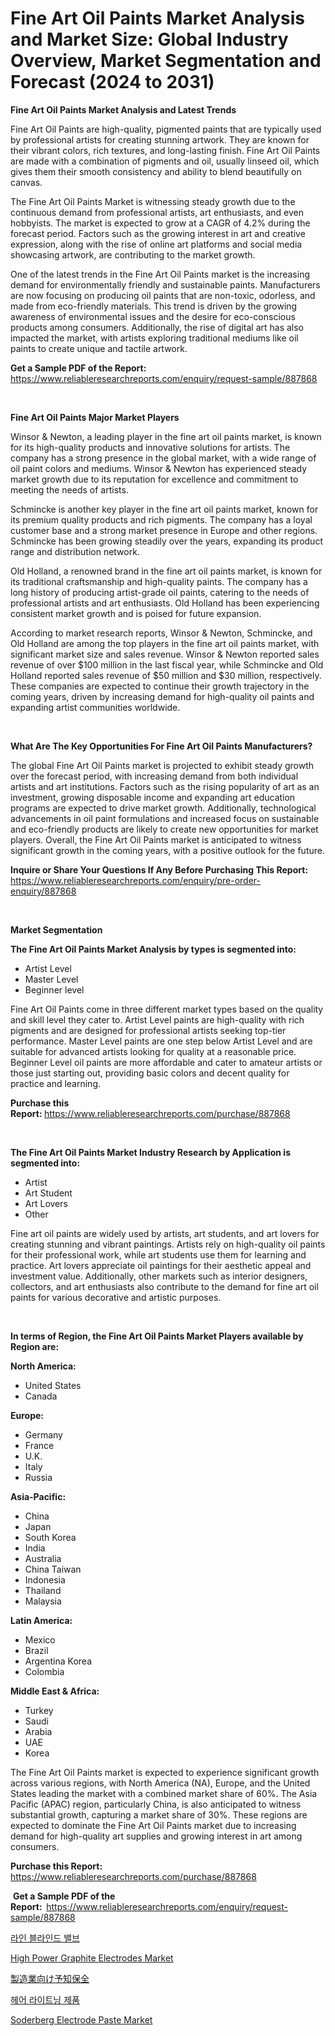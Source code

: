 <p><h1>Fine Art Oil Paints Market Analysis and Market Size: Global Industry Overview, Market Segmentation and Forecast (2024 to 2031)</h1></p><p><strong>Fine Art Oil Paints Market Analysis and Latest Trends</strong></p>
<p><p>Fine Art Oil Paints are high-quality, pigmented paints that are typically used by professional artists for creating stunning artwork. They are known for their vibrant colors, rich textures, and long-lasting finish. Fine Art Oil Paints are made with a combination of pigments and oil, usually linseed oil, which gives them their smooth consistency and ability to blend beautifully on canvas.</p><p>The Fine Art Oil Paints Market is witnessing steady growth due to the continuous demand from professional artists, art enthusiasts, and even hobbyists. The market is expected to grow at a CAGR of 4.2% during the forecast period. Factors such as the growing interest in art and creative expression, along with the rise of online art platforms and social media showcasing artwork, are contributing to the market growth.</p><p>One of the latest trends in the Fine Art Oil Paints market is the increasing demand for environmentally friendly and sustainable paints. Manufacturers are now focusing on producing oil paints that are non-toxic, odorless, and made from eco-friendly materials. This trend is driven by the growing awareness of environmental issues and the desire for eco-conscious products among consumers. Additionally, the rise of digital art has also impacted the market, with artists exploring traditional mediums like oil paints to create unique and tactile artwork.</p></p>
<p><strong>Get a Sample PDF of the Report:&nbsp;</strong> <a href="https://www.reliableresearchreports.com/enquiry/request-sample/887868">https://www.reliableresearchreports.com/enquiry/request-sample/887868</a></p>
<p>&nbsp;</p>
<p><strong>Fine Art Oil Paints Major Market Players</strong></p>
<p><p>Winsor & Newton, a leading player in the fine art oil paints market, is known for its high-quality products and innovative solutions for artists. The company has a strong presence in the global market, with a wide range of oil paint colors and mediums. Winsor & Newton has experienced steady market growth due to its reputation for excellence and commitment to meeting the needs of artists.</p><p>Schmincke is another key player in the fine art oil paints market, known for its premium quality products and rich pigments. The company has a loyal customer base and a strong market presence in Europe and other regions. Schmincke has been growing steadily over the years, expanding its product range and distribution network.</p><p>Old Holland, a renowned brand in the fine art oil paints market, is known for its traditional craftsmanship and high-quality paints. The company has a long history of producing artist-grade oil paints, catering to the needs of professional artists and art enthusiasts. Old Holland has been experiencing consistent market growth and is poised for future expansion.</p><p>According to market research reports, Winsor & Newton, Schmincke, and Old Holland are among the top players in the fine art oil paints market, with significant market size and sales revenue. Winsor & Newton reported sales revenue of over $100 million in the last fiscal year, while Schmincke and Old Holland reported sales revenue of $50 million and $30 million, respectively. These companies are expected to continue their growth trajectory in the coming years, driven by increasing demand for high-quality oil paints and expanding artist communities worldwide.</p></p>
<p>&nbsp;</p>
<p><strong>What Are The Key Opportunities For Fine Art Oil Paints Manufacturers?</strong></p>
<p><p>The global Fine Art Oil Paints market is projected to exhibit steady growth over the forecast period, with increasing demand from both individual artists and art institutions. Factors such as the rising popularity of art as an investment, growing disposable income and expanding art education programs are expected to drive market growth. Additionally, technological advancements in oil paint formulations and increased focus on sustainable and eco-friendly products are likely to create new opportunities for market players. Overall, the Fine Art Oil Paints market is anticipated to witness significant growth in the coming years, with a positive outlook for the future.</p></p>
<p><strong>Inquire or Share Your Questions If Any Before Purchasing This Report:</strong> <a href="https://www.reliableresearchreports.com/enquiry/pre-order-enquiry/887868">https://www.reliableresearchreports.com/enquiry/pre-order-enquiry/887868</a></p>
<p>&nbsp;</p>
<p><strong>Market Segmentation</strong></p>
<p><strong>The Fine Art Oil Paints Market Analysis by types is segmented into:</strong></p>
<p><ul><li>Artist Level</li><li>Master Level</li><li>Beginner level</li></ul></p>
<p><p>Fine Art Oil Paints come in three different market types based on the quality and skill level they cater to. Artist Level paints are high-quality with rich pigments and are designed for professional artists seeking top-tier performance. Master Level paints are one step below Artist Level and are suitable for advanced artists looking for quality at a reasonable price. Beginner Level oil paints are more affordable and cater to amateur artists or those just starting out, providing basic colors and decent quality for practice and learning.</p></p>
<p><strong>Purchase this Report:&nbsp;</strong><a href="https://www.reliableresearchreports.com/purchase/887868">https://www.reliableresearchreports.com/purchase/887868</a></p>
<p>&nbsp;</p>
<p><strong>The Fine Art Oil Paints Market Industry Research by Application is segmented into:</strong></p>
<p><ul><li>Artist</li><li>Art Student</li><li>Art Lovers</li><li>Other</li></ul></p>
<p><p>Fine art oil paints are widely used by artists, art students, and art lovers for creating stunning and vibrant paintings. Artists rely on high-quality oil paints for their professional work, while art students use them for learning and practice. Art lovers appreciate oil paintings for their aesthetic appeal and investment value. Additionally, other markets such as interior designers, collectors, and art enthusiasts also contribute to the demand for fine art oil paints for various decorative and artistic purposes.</p></p>
<p>&nbsp;</p>
<p><strong>In terms of Region, the Fine Art Oil Paints Market Players available by Region are:</strong></p>
<p>
    <p> <strong> North America: </strong>
        <ul>
            <li>United States</li>
            <li>Canada</li>
        </ul>
        </p> 
    <p> <strong> Europe: </strong>
        <ul>
            <li>Germany</li>
            <li>France</li>
            <li>U.K.</li>
            <li>Italy</li>
            <li>Russia</li>
        </ul>
        </p> 
    <p> <strong> Asia-Pacific: </strong>
        <ul>
            <li>China</li>
            <li>Japan</li>
            <li>South Korea</li>
            <li>India</li>
            <li>Australia</li>
            <li>China Taiwan</li>
            <li>Indonesia</li>
            <li>Thailand</li>
            <li>Malaysia</li>
        </ul>
        </p> 
    <p> <strong> Latin America: </strong>
        <ul>
            <li>Mexico</li>
            <li>Brazil</li>
            <li>Argentina Korea</li>
            <li>Colombia</li>
        </ul>
        </p> 
    <p> <strong> Middle East & Africa: </strong>
        <ul>
            <li>Turkey</li>
            <li>Saudi</li>
            <li>Arabia</li>
            <li>UAE</li>
            <li>Korea</li>
        </ul>
    </p>
    </p>
<p><p>The Fine Art Oil Paints market is expected to experience significant growth across various regions, with North America (NA), Europe, and the United States leading the market with a combined market share of 60%. The Asia Pacific (APAC) region, particularly China, is also anticipated to witness substantial growth, capturing a market share of 30%. These regions are expected to dominate the Fine Art Oil Paints market due to increasing demand for high-quality art supplies and growing interest in art among consumers.</p></p>
<p><strong>Purchase this Report: </strong><a href="https://www.reliableresearchreports.com/purchase/887868">https://www.reliableresearchreports.com/purchase/887868</a></p>
<p>&nbsp;<strong>Get a Sample PDF of the Report:&nbsp;&nbsp;</strong><a href="https://www.reliableresearchreports.com/enquiry/request-sample/887868">https://www.reliableresearchreports.com/enquiry/request-sample/887868</a></p>
<p><strong></strong></p>
<p><p><a href="https://medium.com/@earnesteidenreichja/%EB%9D%BC%EC%9D%B8-%EB%B8%94%EB%9D%BC%EC%9D%B8%EB%93%9C-%EB%B0%B8%EB%B8%8C-%EC%8B%9C%EC%9E%A5-%EB%B6%84%EC%84%9D-%EA%B8%80%EB%A1%9C%EB%B2%8C-%EC%82%B0%EC%97%85-%EC%A0%84%EB%A7%9D-%EB%B0%8F-%EC%98%88%EC%B8%A1-2024%EB%85%84%EB%B6%80%ED%84%B0-2031%EB%85%84%EA%B9%8C%EC%A7%80-03b920597dc0">라인 블라인드 밸브</a></p><p><a href="https://github.com/bmorecock/Market-Research-Report-List-2/blob/main/high-power-graphite-electrodes-market.md">High Power Graphite Electrodes Market</a></p><p><a href="https://medium.com/@byroalenzuela76845/%E8%A3%BD%E9%80%A0%E6%A5%AD%E5%B8%82%E5%A0%B4%E5%90%91%E3%81%91%E3%81%AE%E4%BA%88%E6%B8%AC%E3%83%A1%E3%83%B3%E3%83%86%E3%83%8A%E3%83%B3%E3%82%B9-2031%E5%B9%B4%E3%81%BE%E3%81%A7%E3%81%AE%E3%83%88%E3%83%AC%E3%83%B3%E3%83%89-%E4%BA%88%E6%B8%AC-%E7%AB%B6%E4%BA%89%E5%88%86%E6%9E%90-ddcb253d7362">製造業向け予知保全</a></p><p><a href="https://medium.com/@josefarice/%EB%A8%B8%EB%A6%AC-%EC%83%89-%ED%91%9C%EB%B0%B1-%EC%A0%9C%ED%92%88-%EC%8B%9C%EC%9E%A5-%EB%B3%B4%EA%B3%A0%EC%84%9C%EB%8A%94-%EC%9D%B4-%EC%8B%9C%EC%9E%A5%EC%9D%98-%EC%B5%9C%EC%8B%A0-%ED%8A%B8%EB%A0%8C%EB%93%9C%EC%99%80-%EC%84%B1%EC%9E%A5-%EA%B8%B0%ED%9A%8C%EB%A5%BC-%EB%B0%9D%ED%98%80%EC%A4%8D%EB%8B%88%EB%8B%A4-2f843aaaf576">헤어 라이트닝 제품</a></p><p><a href="https://github.com/jsmusil/Market-Research-Report-List-2/blob/main/soderberg-electrode-paste-market.md">Soderberg Electrode Paste Market</a></p></p>